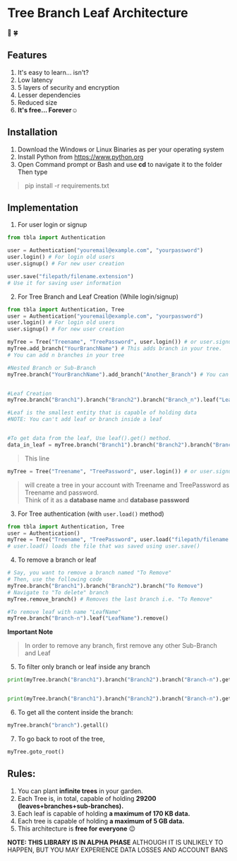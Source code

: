 # Tree Branch Leaf Architecture
🌲 🍀

## Features
1. It's easy to learn... isn't?
2. Low latency
3. 5 layers of security and encryption
4. Lesser dependencies
5. Reduced size 
6. **It's free... Forever☺️**


## Installation
1. Download the Windows or Linux Binaries as per your operating system<br>
2. Install Python from https://www.python.org
3. Open Command prompt or Bash and use **cd** to navigate it to the folder<br>Then type
> pip install -r requirements.txt

## Implementation
1. For user login or signup 
```python
from tbla import Authentication

user = Authentication("youremail@example.com", "yourpassword")
user.login() # For login old users
user.signup() # For new user creation

user.save("filepath/filename.extension")
# Use it for saving user information

```
2. For Tree Branch and Leaf Creation
(While login/signup)
```python
from tbla import Authentication, Tree
user = Authentication("youremail@example.com", "yourpassword")
user.login() # For login old users
user.signup() # For new user creation

myTree = Tree("Treename", "TreePassword", user.login()) # or user.signup()
myTree.add_branch("YourBranchName") # This adds branch in your tree.
# You can add n branches in your tree

#Nested Branch or Sub-Branch
myTree.branch("YourBranchName").add_branch("Another_Branch") # You can add n sub-branches in your branch as well 


#Leaf Creation
myTree.branch("Branch1").branch("Branch2").branch("Branch_n").leaf("LeafName").push("Some data that is to be kept in the leaf")

#Leaf is the smallest entity that is capable of holding data
#NOTE: You can't add leaf or branch inside a leaf


#To get data from the leaf, Use leaf().get() method.
data_in_leaf = myTree.branch("Branch1").branch("Branch2").branch("Branch_n").leaf("LeafName").get()
```


> This line<br>


```python
myTree = Tree("Treename", "TreePassword", user.login()) # or user.signup()
```



> will create a tree in your account with Treename and TreePassword as Treename and password.<br>
Think of it as a **database name** and **database password**

3. For Tree authentication (with ```user.load()``` method)
```python
from tbla import Authentication, Tree
user = Authentication()
myTree = Tree("Treename", "TreePassword", user.load("filepath/filename.extension"))
# user.load() loads the file that was saved using user.save()
```

4. To remove a branch or leaf

```python
# Say, you want to remove a branch named "To Remove"
# Then, use the following code
myTree.branch("Branch1").branch("Branch2").branch("To Remove") 
# Navigate to "To delete" branch
myTree.remove_branch() # Removes the last branch i.e. "To Remove"

#To remove leaf with name "LeafName"
myTree.branch("Branch-n").leaf("LeafName").remove()
```

**Important Note**
> In order to remove any branch, first remove any other Sub-Branch and Leaf

5. To filter only branch or leaf inside any branch

```python
print(myTree.branch("Branch1").branch("Branch2").branch("Branch-n").get_branches_only()) # shows only branches


print(myTree.branch("Branch1").branch("Branch2").branch("Branch-n").get_leaves_only()) # shows only leaves


```

6. To get all the content inside the branch:

```python
myTree.branch("branch").getall()
```

7. To go back to root of the tree, 

```python
myTree.goto_root()
```
## Rules:
1. You can plant **infinite trees** in your garden. 
2. Each Tree is, in total, capable of holding **29200 (leaves+branches+sub-branches).**
3. Each leaf is capable of holding **a maximum of 170 KB data.**
4. Each tree is capable of holding **a maximum of 5 GB data.**
5. This architecture is **free for everyone** 😉

**NOTE: THIS LIBRARY IS IN ALPHA PHASE**
ALTHOUGH IT IS UNLIKELY TO HAPPEN,
BUT YOU MAY EXPERIENCE DATA LOSSES AND ACCOUNT BANS

